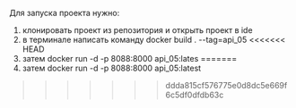Для запуска проекта нужно:

1. клонировать проект из репозитория и открыть проект в ide
2. в терминале написать команду docker build . --tag=api_05
<<<<<<< HEAD
3. затем docker run -d -p 8088:8000 api_05:lates
=======
3. затем docker run -d -p 8088:8000 api_05:latest
>>>>>>> ddda815cf576775e0d8dc5e669f6c5df0dfdb63c
